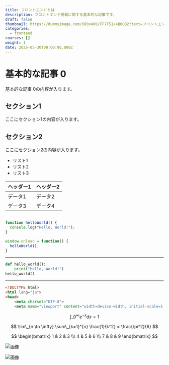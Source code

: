 ```yaml
---
title: フロントエンドとは
description: フロントエンド開発に関する基本的な記事です。
draft: false
thumbnail: https://dummyimage.com/600x400/FF7F51/4B0082?text=フロントエンドとは
categories:
  - frontend
courses: []
weight: 1
date: 2025-05-30T00:00:00.000Z
---
```

# 基本的な記事 0

基本的な記事 0の内容が入ります。

## セクション1

ここにセクション1の内容が入ります。

## セクション2

ここにセクション2の内容が入ります。

* リスト1
* リスト2
* リスト3

| ヘッダー1 | ヘッダー2 |
| --------- | --------- |
| データ1   | データ2   |
| データ3   | データ4   |

```javascript

function helloWorld() {
  console.log("Hello, World!");
}

window.onload = function() {
  helloWorld();
}

```

***

```python
def hello_world():
    print("Hello, World!")
hello_world()
```

***

```html
<!DOCTYPE html>
<html lang="ja">
<head>
    <meta charset="UTF-8">
    <meta name="viewport" content="width=device-width, initial-scale=1.0">
```

$$
\int\_{0}^{\infty} e^{-x} dx = 1
$$

$$
\lim\_{n \to \infty} \sum\_{k=1}^{n} \frac{1}{k^2} = \frac{\pi^2}{6}
$$

$$
\begin{bmatrix}
1 & 2 & 3 \\\
4 & 5 & 6 \\\
7 & 8 & 9
\end{bmatrix}
$$

![画像](https://dummyimage.com/320x180/2D3748/F5F7FA?text=%E5%9F%BA%E6%9C%AC%E7%9A%84%E3%81%AA%E8%A8%98%E4%BA%8B+0)

![画像](https://dummyimage.com/640x360/1A202C/EDF2F7?text=%E5%9F%BA%E6%9C%AC%E7%9A%84%E3%81%AA%E8%A8%98%E4%BA%8B+0)
